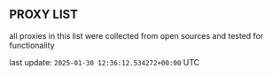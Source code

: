 ## PROXY LIST

all proxies in this list were collected from open sources and tested for functionality

last update: `2025-01-30 12:36:12.534272+00:00` UTC